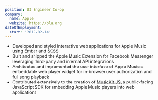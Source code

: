 ```yaml
---
position: UI Engineer Co-op
company:
  name: Apple
  website: https://bla.org
dateOfEmployment:
  start: '2018-02-14'
---
```


- Developed and styled interactive web applications for Apple Music using Ember and SCSS
- Built and shipped the Apple Music Extension for Facebook Messenger leveraging third-party and internal API integrations
- Architected and implemented the user interface of Apple Music's embeddable web player widget for in-browser user authorization and full song playback
- Contributed extensively to the creation of [MusicKit JS](https://bla.com), a public-facing JavaScript SDK for embedding Apple Music players into web applications
